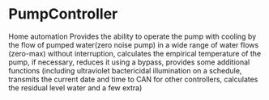 # PumpController
Home automation
Provides the ability to operate the pump with cooling by the flow of pumped water(zero noise pump) in a wide range of water flows (zero-max) without interruption, calculates the empirical temperature of the pump, if necessary, reduces it using a bypass, provides some additional functions (including ultraviolet bactericidal illumination on a schedule, transmits the current date and time to CAN for other controllers, calculates the residual level water and a few extra)
